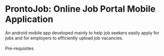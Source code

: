 # ProntoJob: Online Job Portal Mobile Application

An android mobile app developed mainly to help job seekers easily apply for jobs and for employers to efficiently upload job vacancies.
<br><br>
Pre-requisites
